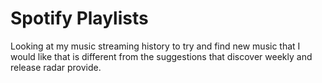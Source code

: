 # Spotify Playlists
Looking at my music streaming history to try and find new music that I would like that is different from the suggestions that discover weekly and release radar provide.
